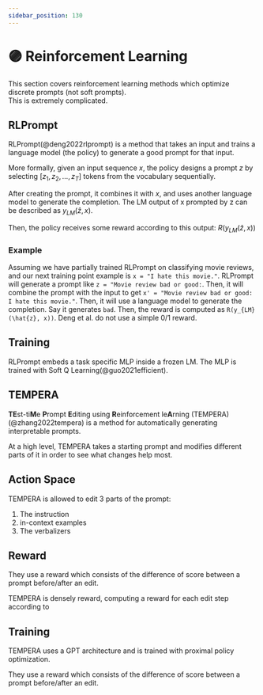 ```yaml
---
sidebar_position: 130
---
```


# 🟣 Reinforcement Learning

This section covers reinforcement learning methods which optimize discrete prompts (not soft prompts). <br/>This is extremely complicated.

## RLPrompt

RLPrompt(@deng2022rlprompt) is a method that takes an input and trains a language model (the policy)
to generate a good prompt for that input.

More formally, given an input sequence $x$, the policy designs a prompt $z$ by selecting $[z_1, z_2, ..., z_T]$ tokens from the vocabulary sequentially.

After creating the prompt, it combines it with $x$, and uses another language model to
generate the completion. The LM output of x prompted by z can be described as $y_{LM}(\hat{z}, x)$.

Then, the policy receives some reward according to this output: $R(y_{LM}(\hat{z}, x))$

### Example

Assuming we have partially trained RLPrompt on classifying movie reviews, and our next
training point example is `x = "I hate this movie."`. RLPrompt will generate a prompt like
`z = "Movie review bad or good:`. Then, it will combine the prompt with the input to get
`x' = "Movie review bad or good: I hate this movie."`. Then, it will use a language model
to generate the completion. Say it generates `bad`. Then, the reward is computed as
`R(y_{LM}(\hat{z}, x))`. Deng et al. do not use a simple 0/1 reward.

## Training

RLPrompt embeds a task specific MLP inside a frozen LM. The MLP is trained with Soft Q Learning(@guo2021efficient).

## TEMPERA

**TE**st-ti**M**e **P**rompt **E**diting using **R**einforcement le**A**rning 
(TEMPERA)(@zhang2022tempera) is a method for automatically generating
interpretable prompts.

At a high level, TEMPERA takes a starting prompt and modifies different parts of it in order to see what changes help most.

## Action Space

TEMPERA is allowed to edit 3 parts of the prompt:

1) The instruction
2) in-context examples
3) The verbalizers

## Reward

They use a reward which consists of the difference of score between a prompt before/after an edit.

TEMPERA is densely reward, computing a reward for each edit step according to 

## Training

TEMPERA uses a GPT architecture and is trained with proximal policy optimization. 

They use a reward which consists of the difference of score between a prompt before/after an edit.
